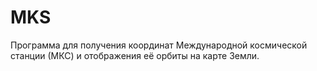 # MKS
Программа для получения координат Международной космической станции (МКС) и отображения её орбиты на карте Земли.
